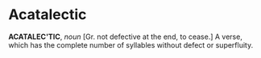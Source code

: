 # Acatalectic

**ACATALEC'TIC**, _noun_ \[Gr. not defective at the end, to cease.\] A verse, which has the complete number of syllables without defect or superfluity.